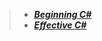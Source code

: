 > - [***Beginning C#***](https://github.com/icodes-studio/wiki/tree/main/STUDY%2BRND/Begining%20C%23)
> - [***Effective C#***](https://github.com/icodes-studio/wiki/tree/main/STUDY%2BRND/Effective%20C%23)
